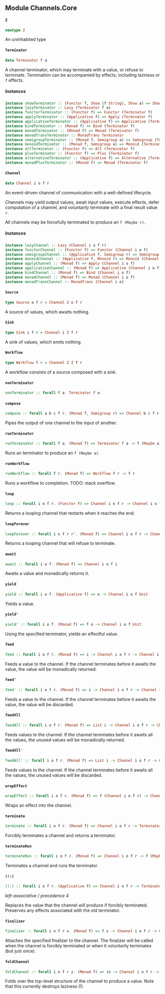 ## Module Channels.Core

#### `Z`

``` purescript
newtype Z
```

An uninhabited type

#### `Terminator`

``` purescript
data Terminator f a
```

A channel terminator, which may terminate with a value, or refuse to 
terminate. Termination can be accompanied by effects, including 
laziness or `f` effects.

##### Instances
``` purescript
instance showTerminator :: (Functor f, Show (f String), Show a) => Show (Terminator f a)
instance lazyTerminator :: Lazy (Terminator f a)
instance functorTerminator :: (Functor f) => Functor (Terminator f)
instance applyTerminator :: (Applicative f) => Apply (Terminator f)
instance applicativeTerminator :: (Applicative f) => Applicative (Terminator f)
instance bindTerminator :: (Monad f) => Bind (Terminator f)
instance monadTerminator :: (Monad f) => Monad (Terminator f)
instance monadTransTerminator :: MonadTrans Terminator
instance semigroupTerminator :: (Monad f, Semigroup a) => Semigroup (Terminator f a)
instance monoidTerminator :: (Monad f, Semigroup a) => Monoid (Terminator f a)
instance altTerminator :: (Functor f) => Alt (Terminator f)
instance plusTerminator :: (Functor f) => Plus (Terminator f)
instance alternativeTerminator :: (Applicative f) => Alternative (Terminator f)
instance monadPlusTerminator :: (Monad f) => Monad (Terminator f)
```

#### `Channel`

``` purescript
data Channel i o f r
```

An event-driven channel of communication with a well-defined lifecycle.

Channels may yield output values, await input values, execute effects, 
defer computation of a channel, and voluntarily terminate with a final
result value `r`.

All channels may be forcefully terminated to produce an `f (Maybe r)`.

##### Instances
``` purescript
instance lazyChannel :: Lazy (Channel i o f r)
instance functorChannel :: (Functor f) => Functor (Channel i o f)
instance semigroupChannel :: (Applicative f, Semigroup r) => Semigroup (Channel io io f r)
instance monoidChannel :: (Applicative f, Monoid r) => Monoid (Channel io io f r)
instance applyChannel :: (Monad f) => Apply (Channel i o f)
instance applicativeChannel :: (Monad f) => Applicative (Channel i o f)
instance bindChannel :: (Monad f) => Bind (Channel i o f)
instance monadChannel :: (Monad f) => Monad (Channel i o f)
instance monadTransChannel :: MonadTrans (Channel i o)
```

#### `Source`

``` purescript
type Source o f r = Channel Z o f r
```

A source of values, which awaits nothing.

#### `Sink`

``` purescript
type Sink i f r = Channel i Z f r
```

A sink of values, which emits nothing.

#### `Workflow`

``` purescript
type Workflow f r = Channel Z Z f r
```

A workflow consists of a source composed with a sink.

#### `nonTerminator`

``` purescript
nonTerminator :: forall f a. Terminator f a
```

#### `compose`

``` purescript
compose :: forall a b c f r. (Monad f, Semigroup r) => Channel b c f r -> Channel a b f r -> Channel a c f r
```

Pipes the output of one channel to the input of another.

#### `runTerminator`

``` purescript
runTerminator :: forall f a. (Monad f) => Terminator f a -> f (Maybe a)
```

Runs an terminator to produce an `f (Maybe a)`.

#### `runWorkflow`

``` purescript
runWorkflow :: forall f r. (Monad f) => Workflow f r -> f r
```

Runs a workflow to completion. TODO: stack overflow.

#### `loop`

``` purescript
loop :: forall i o f r. (Functor f) => Channel i o f r -> Channel i o f r
```

Returns a looping channel that restarts when it reaches the end.

#### `loopForever`

``` purescript
loopForever :: forall i o f r r'. (Monad f) => Channel i o f r -> Channel i o f r'
```

Returns a looping channel that will refuse to terminate.

#### `await`

``` purescript
await :: forall i o f. (Monad f) => Channel i o f i
```

Awaits a value and monadically returns it.

#### `yield`

``` purescript
yield :: forall i o f. (Applicative f) => o -> Channel i o f Unit
```

Yields a value.

#### `yield'`

``` purescript
yield' :: forall i o f. (Monad f) => f o -> Channel i o f Unit
```

Using the specified terminator, yields an effectful value.

#### `feed`

``` purescript
feed :: forall i o f r. (Monad f) => i -> Channel i o f r -> Channel i o f (Tuple (List i) r)
```

Feeds a value to the channel. If the channel terminates before it 
awaits the value, the value will be monadically returned.

#### `feed'`

``` purescript
feed' :: forall i o f r. (Monad f) => i -> Channel i o f r -> Channel i o f r
```

Feeds a value to the channel. If the channel terminates before it 
awaits the value, the value will be discarded.

#### `feedAll`

``` purescript
feedAll :: forall i o f r. (Monad f) => List i -> Channel i o f r -> Channel i o f (Tuple (List i) r)
```

Feeds values to the channel. If the channel terminates before it 
awaits all the values, the unused values will be monadically returned.

#### `feedAll'`

``` purescript
feedAll' :: forall i o f r. (Monad f) => List i -> Channel i o f r -> Channel i o f r
```

Feeds values to the channel. If the channel terminates before it 
awaits all the values, the unused values will be discarded.

#### `wrapEffect`

``` purescript
wrapEffect :: forall i o f r. (Monad f) => f (Channel i o f r) -> Channel i o f r
```

Wraps an effect into the channel.

#### `terminate`

``` purescript
terminate :: forall i o f r. (Monad f) => Channel i o f r -> Terminator f r
```

Forcibly terminates a channel and returns a terminator.

#### `terminateRun`

``` purescript
terminateRun :: forall i o f r. (Monad f) => Channel i o f r -> f (Maybe r)
```

Terminates a channel and runs the terminator.

#### `(!:)`

``` purescript
(!:) :: forall i o f r. (Applicative f) => Channel i o f r -> Terminator f r -> Channel i o f r
```

_left-associative / precedence 4_

Replaces the value that the channel will produce if forcibly terminated.
Preserves any effects associated with the old terminator.

#### `finalizer`

``` purescript
finalizer :: forall i o f r x. (Monad f) => f x -> Channel i o f r -> Channel i o f r
```

Attaches the specified finalizer to the channel. The finalizer will be
called when the channel is forcibly terminated or when it voluntarily 
terminates (but just once).

#### `foldChannel`

``` purescript
foldChannel :: forall i o f r z. (Monad f) => (o -> Channel i o f r -> Terminator f r -> z) -> ((i -> Channel i o f r) -> Terminator f r -> z) -> (r -> z) -> Channel i o f r -> f z
```

Folds over the top-level structure of the channel to produce a value.
Note that this currently destroys laziness (!).


